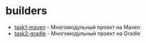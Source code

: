 # builders

- [task1-maven](./task1-maven) - Многомодульный проект на Maven
- [task2-gradle](./task2-gradle) - Многомодульный проект на Gradle
